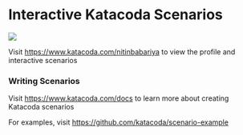 # Interactive Katacoda Scenarios

[![](http://shields.katacoda.com/katacoda/nitinbabariya/count.svg)](https://www.katacoda.com/nitinbabariya "Get your profile on Katacoda.com")

Visit https://www.katacoda.com/nitinbabariya to view the profile and interactive scenarios

### Writing Scenarios
Visit https://www.katacoda.com/docs to learn more about creating Katacoda scenarios

For examples, visit https://github.com/katacoda/scenario-example
